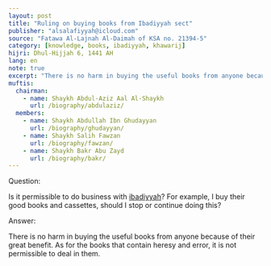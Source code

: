 ```yaml
---
layout: post
title: "Ruling on buying books from Ibadiyyah sect"
publisher: "alsalafiyyah@icloud.com"
source: "Fatawa Al-Lajnah Al-Daimah of KSA no. 21394-5"
category: [knowledge, books, ibadiyyah, khawarij]
hijri: Dhul-Hijjah 6, 1441 AH
lang: en
note: true
excerpt: "There is no harm in buying the useful books from anyone because of their great benefit. As for the books that contain heresy and error, it is not permissible to deal in them."
muftis:
  chairman: 
    - name: Shaykh Abdul-Aziz Aal Al-Shaykh
      url: /biography/abdulaziz/
  members:
    - name: Shaykh Abdullah Ibn Ghudayyan
      url: /biography/ghudayyan/
    - name: Shaykh Salih Fawzan
      url: /biography/fawzan/
    - name: Shaykh Bakr Abu Zayd
      url: /biography/bakr/
---
```


Question: 
 
Is it permissible to do business with [ibadiyyah](/sects/khawarij/ibadiyyah/)? For example, I buy their good books and cassettes, should I stop or continue doing this?

Answer:

There is no harm in buying the useful books from anyone because of their great benefit. As for the books that contain heresy and error, it is not permissible to deal in them.


